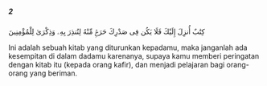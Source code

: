 ##### 2

<span class="ayah">كِتَٰبٌ أُنزِلَ إِلَيْكَ فَلَا يَكُن فِى صَدْرِكَ حَرَجٌۭ مِّنْهُ لِتُنذِرَ بِهِۦ وَذِكْرَىٰ لِلْمُؤْمِنِينَ</span>

<span class="ayah_translation">Ini adalah sebuah kitab yang diturunkan kepadamu, maka janganlah ada kesempitan di dalam dadamu karenanya, supaya kamu memberi peringatan dengan kitab itu (kepada orang kafir), dan menjadi pelajaran bagi orang-orang yang beriman.</span>
